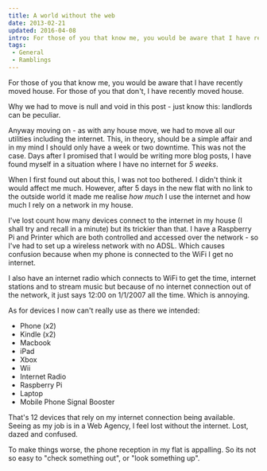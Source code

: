 ```yaml
---
title: A world without the web
date: 2013-02-21
updated: 2016-04-08
intro: For those of you that know me, you would be aware that I have recently moved house. For those of you that don't, I have recently moved house.
tags:
 - General
 - Ramblings
---
```


For those of you that know me, you would be aware that I have recently moved house. For those of you that don't, I have recently moved house.

Why we had to move is null and void in this post - just know this: landlords can be peculiar.

Anyway moving on - as with any house move, we had to move all our utilities including the internet. This, in theory, should be a simple affair and in my mind I should only have a week or two downtime. This was not the case. Days after I promised that I would be writing more blog posts, I have found myself in a situation where I have no internet for _5 weeks_.

When I first found out about this, I was not too bothered. I didn't think it would affect me much. However, after 5 days in the new flat with no link to the outside world it made me realise _how much_ I use the internet and how much I rely on a network in my house.

I've lost count how many devices connect to the internet in my house (I shall try and recall in a minute) but its trickier than that. I have a Raspberry Pi and Printer which are both controlled and accessed over the network - so I've had to set up a wireless network with no ADSL. Which causes confusion because when my phone is connected to the WiFi I get no internet.

I also have an internet radio which connects to WiFi to get the time, internet stations and to stream music but because of no internet connection out of the network, it just says 12:00 on 1/1/2007 all the time. Which is annoying.

As for devices I now can't really use as there we intended:

- Phone (x2)
- Kindle (x2)
- Macbook
- iPad
- Xbox
- Wii
- Internet Radio
- Raspberry Pi
- Laptop
- Mobile Phone Signal Booster

That's 12 devices that rely on my internet connection being available. Seeing as my job is in a Web Agency, I feel lost without the internet. Lost, dazed and confused.

To make things worse, the phone reception in my flat is appalling. So its not so easy to "check something out", or "look something up".
